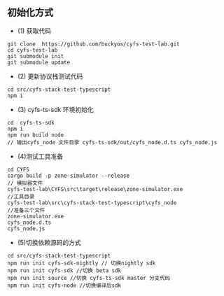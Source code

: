 ## 初始化方式
+ (1) 获取代码
```
git clone  https://github.com/buckyos/cyfs-test-lab.git
cd cyfs-test-lab
git submodule init
git submodule update
```

+ (2) 更新协议栈测试代码
```
cd src/cyfs-stack-test-typescript
npm i
```

+ (3) cyfs-ts-sdk 环境初始化
```
cd  cyfs-ts-sdk
npm i
npm run build node
// 输出cyfs_node 文件目录 cyfs-ts-sdk/out/cyfs_node.d.ts cyfs_node.js
```
+ (4)测试工具准备
```
cd CYFS
cargo build -p zone-simulator --release
// 模拟器文件
cyfs-test-lab\CYFS\src\target\release\zone-simulator.exe
//工具目录
cyfs-test-lab\src\cyfs-stack-test-typescript\cyfs_node 
//准备三个文件
zone-simulator.exe
cyfs_node.d.ts
cyfs_node.js
```
+ (5)切换依赖源码的方式
```
cd src/cyfs-stack-test-typescript 
npm run init cyfs-sdk-nightly // 切换nightly sdk
npm run init cyfs-sdk //切换 beta sdk
npm run init source //切换 cyfs-ts-sdk master 分支代码
npm run init cyfs-node //切换编译后sdk
```
